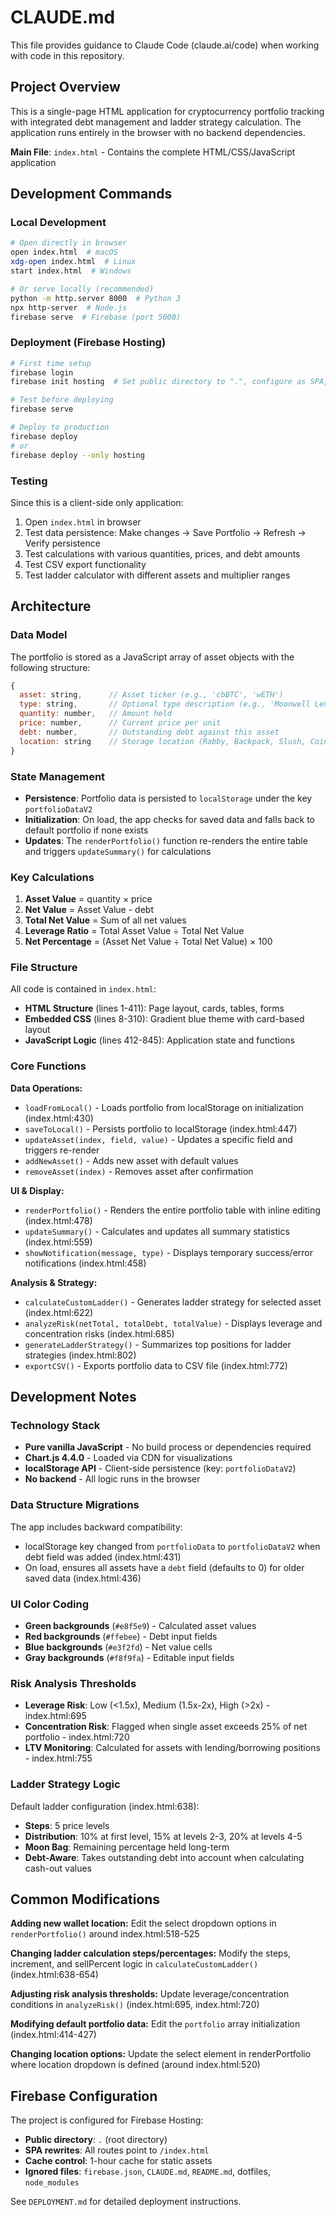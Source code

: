 # CLAUDE.md

This file provides guidance to Claude Code (claude.ai/code) when working with code in this repository.

## Project Overview

This is a single-page HTML application for cryptocurrency portfolio tracking with integrated debt management and ladder strategy calculation. The application runs entirely in the browser with no backend dependencies.

**Main File**: `index.html` - Contains the complete HTML/CSS/JavaScript application

## Development Commands

### Local Development
```bash
# Open directly in browser
open index.html  # macOS
xdg-open index.html  # Linux
start index.html  # Windows

# Or serve locally (recommended)
python -m http.server 8000  # Python 3
npx http-server  # Node.js
firebase serve  # Firebase (port 5000)
```

### Deployment (Firebase Hosting)
```bash
# First time setup
firebase login
firebase init hosting  # Set public directory to ".", configure as SPA, don't overwrite index.html

# Test before deploying
firebase serve

# Deploy to production
firebase deploy
# or
firebase deploy --only hosting
```

### Testing
Since this is a client-side only application:
1. Open `index.html` in browser
2. Test data persistence: Make changes → Save Portfolio → Refresh → Verify persistence
3. Test calculations with various quantities, prices, and debt amounts
4. Test CSV export functionality
5. Test ladder calculator with different assets and multiplier ranges

## Architecture

### Data Model
The portfolio is stored as a JavaScript array of asset objects with the following structure:
```javascript
{
  asset: string,      // Asset ticker (e.g., 'cbBTC', 'wETH')
  type: string,       // Optional type description (e.g., 'Moonwell Lend/Borrow')
  quantity: number,   // Amount held
  price: number,      // Current price per unit
  debt: number,       // Outstanding debt against this asset
  location: string    // Storage location (Rabby, Backpack, Slush, Coinbase, Cold Storage)
}
```

### State Management
- **Persistence**: Portfolio data is persisted to `localStorage` under the key `portfolioDataV2`
- **Initialization**: On load, the app checks for saved data and falls back to default portfolio if none exists
- **Updates**: The `renderPortfolio()` function re-renders the entire table and triggers `updateSummary()` for calculations

### Key Calculations
1. **Asset Value** = quantity × price
2. **Net Value** = Asset Value - debt
3. **Total Net Value** = Sum of all net values
4. **Leverage Ratio** = Total Asset Value ÷ Total Net Value
5. **Net Percentage** = (Asset Net Value ÷ Total Net Value) × 100

### File Structure
All code is contained in `index.html`:
- **HTML Structure** (lines 1-411): Page layout, cards, tables, forms
- **Embedded CSS** (lines 8-310): Gradient blue theme with card-based layout
- **JavaScript Logic** (lines 412-845): Application state and functions

### Core Functions

**Data Operations:**
- `loadFromLocal()` - Loads portfolio from localStorage on initialization (index.html:430)
- `saveToLocal()` - Persists portfolio to localStorage (index.html:447)
- `updateAsset(index, field, value)` - Updates a specific field and triggers re-render
- `addNewAsset()` - Adds new asset with default values
- `removeAsset(index)` - Removes asset after confirmation

**UI & Display:**
- `renderPortfolio()` - Renders the entire portfolio table with inline editing (index.html:478)
- `updateSummary()` - Calculates and updates all summary statistics (index.html:559)
- `showNotification(message, type)` - Displays temporary success/error notifications (index.html:458)

**Analysis & Strategy:**
- `calculateCustomLadder()` - Generates ladder strategy for selected asset (index.html:622)
- `analyzeRisk(netTotal, totalDebt, totalValue)` - Displays leverage and concentration risks (index.html:685)
- `generateLadderStrategy()` - Summarizes top positions for ladder strategies (index.html:802)
- `exportCSV()` - Exports portfolio data to CSV file (index.html:772)

## Development Notes

### Technology Stack
- **Pure vanilla JavaScript** - No build process or dependencies required
- **Chart.js 4.4.0** - Loaded via CDN for visualizations
- **localStorage API** - Client-side persistence (key: `portfolioDataV2`)
- **No backend** - All logic runs in the browser

### Data Structure Migrations
The app includes backward compatibility:
- localStorage key changed from `portfolioData` to `portfolioDataV2` when debt field was added (index.html:431)
- On load, ensures all assets have a `debt` field (defaults to 0) for older saved data (index.html:436)

### UI Color Coding
- **Green backgrounds** (`#e8f5e9`) - Calculated asset values
- **Red backgrounds** (`#ffebee`) - Debt input fields
- **Blue backgrounds** (`#e3f2fd`) - Net value cells
- **Gray backgrounds** (`#f8f9fa`) - Editable input fields

### Risk Analysis Thresholds
- **Leverage Risk**: Low (<1.5x), Medium (1.5x-2x), High (>2x) - index.html:695
- **Concentration Risk**: Flagged when single asset exceeds 25% of net portfolio - index.html:720
- **LTV Monitoring**: Calculated for assets with lending/borrowing positions - index.html:755

### Ladder Strategy Logic
Default ladder configuration (index.html:638):
- **Steps**: 5 price levels
- **Distribution**: 10% at first level, 15% at levels 2-3, 20% at levels 4-5
- **Moon Bag**: Remaining percentage held long-term
- **Debt-Aware**: Takes outstanding debt into account when calculating cash-out values

## Common Modifications

**Adding new wallet location:**
Edit the select dropdown options in `renderPortfolio()` around index.html:518-525

**Changing ladder calculation steps/percentages:**
Modify the steps, increment, and sellPercent logic in `calculateCustomLadder()` (index.html:638-654)

**Adjusting risk analysis thresholds:**
Update leverage/concentration conditions in `analyzeRisk()` (index.html:695, index.html:720)

**Modifying default portfolio data:**
Edit the `portfolio` array initialization (index.html:414-427)

**Changing location options:**
Update the select element in renderPortfolio where location dropdown is defined (around index.html:520)

## Firebase Configuration

The project is configured for Firebase Hosting:
- **Public directory**: `.` (root directory)
- **SPA rewrites**: All routes point to `/index.html`
- **Cache control**: 1-hour cache for static assets
- **Ignored files**: `firebase.json`, `CLAUDE.md`, `README.md`, dotfiles, `node_modules`

See `DEPLOYMENT.md` for detailed deployment instructions.
